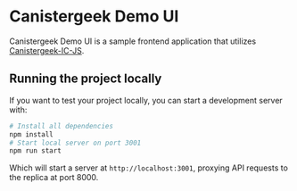 # Canistergeek Demo UI

Canistergeek Demo UI is a sample frontend application that utilizes [Canistergeek-IC-JS](https://github.com/usergeek/canistergeek-ic-js).

## Running the project locally

If you want to test your project locally, you can start a development server with:

```bash
# Install all dependencies
npm install
# Start local server on port 3001
npm run start
```

Which will start a server at `http://localhost:3001`, proxying API requests to the replica at port 8000.
